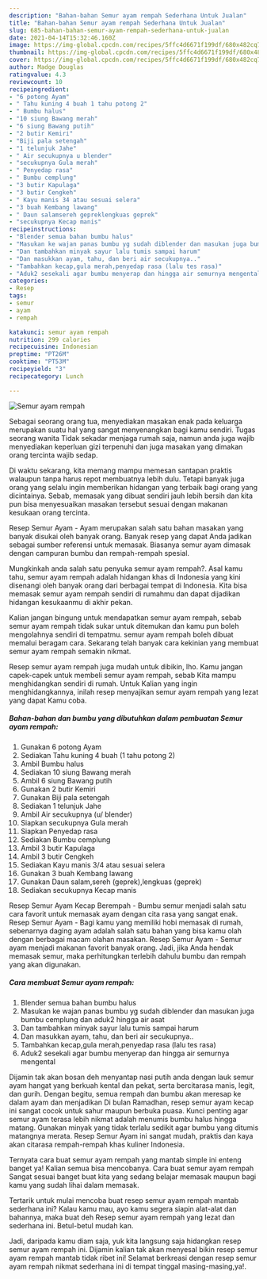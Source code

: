 ```yaml
---
description: "Bahan-bahan Semur ayam rempah Sederhana Untuk Jualan"
title: "Bahan-bahan Semur ayam rempah Sederhana Untuk Jualan"
slug: 685-bahan-bahan-semur-ayam-rempah-sederhana-untuk-jualan
date: 2021-04-14T15:32:46.160Z
image: https://img-global.cpcdn.com/recipes/5ffc4d6671f199df/680x482cq70/semur-ayam-rempah-foto-resep-utama.jpg
thumbnail: https://img-global.cpcdn.com/recipes/5ffc4d6671f199df/680x482cq70/semur-ayam-rempah-foto-resep-utama.jpg
cover: https://img-global.cpcdn.com/recipes/5ffc4d6671f199df/680x482cq70/semur-ayam-rempah-foto-resep-utama.jpg
author: Madge Douglas
ratingvalue: 4.3
reviewcount: 10
recipeingredient:
- "6 potong Ayam"
- " Tahu kuning 4 buah 1 tahu potong 2"
- " Bumbu halus"
- "10 siung Bawang merah"
- "6 siung Bawang putih"
- "2 butir Kemiri"
- "Biji pala setengah"
- "1 telunjuk Jahe"
- " Air secukupnya u blender"
- "secukupnya Gula merah"
- " Penyedap rasa"
- " Bumbu cemplung"
- "3 butir Kapulaga"
- "3 butir Cengkeh"
- " Kayu manis 34 atau sesuai selera"
- "3 buah Kembang lawang"
- " Daun salamsereh gepreklengkuas geprek"
- "secukupnya Kecap manis"
recipeinstructions:
- "Blender semua bahan bumbu halus"
- "Masukan ke wajan panas bumbu yg sudah diblender dan masukan juga bumbu cemplung dan aduk2 hingga air asat"
- "Dan tambahkan minyak sayur lalu tumis sampai harum"
- "Dan masukkan ayam, tahu, dan beri air secukupnya.."
- "Tambahkan kecap,gula merah,penyedap rasa (lalu tes rasa)"
- "Aduk2 sesekali agar bumbu menyerap dan hingga air semurnya mengental"
categories:
- Resep
tags:
- semur
- ayam
- rempah

katakunci: semur ayam rempah 
nutrition: 299 calories
recipecuisine: Indonesian
preptime: "PT26M"
cooktime: "PT53M"
recipeyield: "3"
recipecategory: Lunch

---
```



![Semur ayam rempah](https://img-global.cpcdn.com/recipes/5ffc4d6671f199df/680x482cq70/semur-ayam-rempah-foto-resep-utama.jpg)

Sebagai seorang orang tua, menyediakan masakan enak pada keluarga merupakan suatu hal yang sangat menyenangkan bagi kamu sendiri. Tugas seorang  wanita Tidak sekadar menjaga rumah saja, namun anda juga wajib menyediakan keperluan gizi terpenuhi dan juga masakan yang dimakan orang tercinta wajib sedap.

Di waktu  sekarang, kita memang mampu memesan santapan praktis walaupun tanpa harus repot membuatnya lebih dulu. Tetapi banyak juga orang yang selalu ingin memberikan hidangan yang terbaik bagi orang yang dicintainya. Sebab, memasak yang dibuat sendiri jauh lebih bersih dan kita pun bisa menyesuaikan masakan tersebut sesuai dengan makanan kesukaan orang tercinta. 

Resep Semur Ayam - Ayam merupakan salah satu bahan masakan yang banyak disukai oleh banyak orang. Banyak resep yang dapat Anda jadikan sebagai sumber referensi untuk memasak. Biasanya semur ayam dimasak dengan campuran bumbu dan rempah-rempah spesial.

Mungkinkah anda salah satu penyuka semur ayam rempah?. Asal kamu tahu, semur ayam rempah adalah hidangan khas di Indonesia yang kini disenangi oleh banyak orang dari berbagai tempat di Indonesia. Kita bisa memasak semur ayam rempah sendiri di rumahmu dan dapat dijadikan hidangan kesukaanmu di akhir pekan.

Kalian jangan bingung untuk mendapatkan semur ayam rempah, sebab semur ayam rempah tidak sukar untuk ditemukan dan kamu pun boleh mengolahnya sendiri di tempatmu. semur ayam rempah boleh dibuat memalui beragam cara. Sekarang telah banyak cara kekinian yang membuat semur ayam rempah semakin nikmat.

Resep semur ayam rempah juga mudah untuk dibikin, lho. Kamu jangan capek-capek untuk membeli semur ayam rempah, sebab Kita mampu menghidangkan sendiri di rumah. Untuk Kalian yang ingin menghidangkannya, inilah resep menyajikan semur ayam rempah yang lezat yang dapat Kamu coba.

<!--inarticleads1-->

##### Bahan-bahan dan bumbu yang dibutuhkan dalam pembuatan Semur ayam rempah:

1. Gunakan 6 potong Ayam
1. Sediakan  Tahu kuning 4 buah (1 tahu potong 2)
1. Ambil  Bumbu halus
1. Sediakan 10 siung Bawang merah
1. Ambil 6 siung Bawang putih
1. Gunakan 2 butir Kemiri
1. Gunakan Biji pala setengah
1. Sediakan 1 telunjuk Jahe
1. Ambil  Air secukupnya (u/ blender)
1. Siapkan secukupnya Gula merah
1. Siapkan  Penyedap rasa
1. Sediakan  Bumbu cemplung
1. Ambil 3 butir Kapulaga
1. Ambil 3 butir Cengkeh
1. Sediakan  Kayu manis 3/4 atau sesuai selera
1. Gunakan 3 buah Kembang lawang
1. Gunakan  Daun salam,sereh (geprek),lengkuas (geprek)
1. Sediakan secukupnya Kecap manis


Resep Semur Ayam Kecap Berempah - Bumbu semur menjadi salah satu cara favorit untuk memasak ayam dengan cita rasa yang sangat enak. Resep Semur Ayam - Bagi kamu yang memiliki hobi memasak di rumah, sebenarnya daging ayam adalah salah satu bahan yang bisa kamu olah dengan berbagai macam olahan masakan. Resep Semur Ayam - Semur ayam menjadi makanan favorit banyak orang. Jadi, jika Anda hendak memasak semur, maka perhitungkan terlebih dahulu bumbu dan rempah yang akan digunakan. 

<!--inarticleads2-->

##### Cara membuat Semur ayam rempah:

1. Blender semua bahan bumbu halus
1. Masukan ke wajan panas bumbu yg sudah diblender dan masukan juga bumbu cemplung dan aduk2 hingga air asat
1. Dan tambahkan minyak sayur lalu tumis sampai harum
1. Dan masukkan ayam, tahu, dan beri air secukupnya..
1. Tambahkan kecap,gula merah,penyedap rasa (lalu tes rasa)
1. Aduk2 sesekali agar bumbu menyerap dan hingga air semurnya mengental


Dijamin tak akan bosan deh menyantap nasi putih anda dengan lauk semur ayam hangat yang berkuah kental dan pekat, serta bercitarasa manis, legit, dan gurih. Dengan begitu, semua rempah dan bumbu akan meresap ke dalam ayam dan menjadikan Di bulan Ramadhan, resep semur ayam kecap ini sangat cocok untuk sahur maupun berbuka puasa. Kunci penting agar semur ayam terasa lebih nikmat adalah menumis bumbu halus hingga matang. Gunakan minyak yang tidak terlalu sedikit agar bumbu yang ditumis matangnya merata. Resep Semur Ayam ini sangat mudah, praktis dan kaya akan citarasa rempah-rempah khas kuliner Indonesia. 

Ternyata cara buat semur ayam rempah yang mantab simple ini enteng banget ya! Kalian semua bisa mencobanya. Cara buat semur ayam rempah Sangat sesuai banget buat kita yang sedang belajar memasak maupun bagi kamu yang sudah lihai dalam memasak.

Tertarik untuk mulai mencoba buat resep semur ayam rempah mantab sederhana ini? Kalau kamu mau, ayo kamu segera siapin alat-alat dan bahannya, maka buat deh Resep semur ayam rempah yang lezat dan sederhana ini. Betul-betul mudah kan. 

Jadi, daripada kamu diam saja, yuk kita langsung saja hidangkan resep semur ayam rempah ini. Dijamin kalian tak akan menyesal bikin resep semur ayam rempah mantab tidak ribet ini! Selamat berkreasi dengan resep semur ayam rempah nikmat sederhana ini di tempat tinggal masing-masing,ya!.

